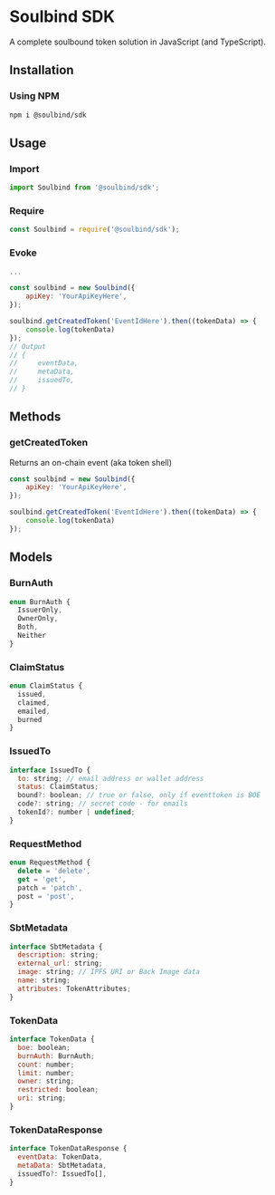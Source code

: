 # Soulbind SDK
A complete soulbound token solution in JavaScript (and TypeScript).

## Installation


### Using NPM
```bash
npm i @soulbind/sdk
```

## Usage

### Import
```js
import Soulbind from '@soulbind/sdk';
```

### Require
```js
const Soulbind = require('@soulbind/sdk');
```

### Evoke
```js
...

const soulbind = new Soulbind({
    apiKey: 'YourApiKeyHere',
});

soulbind.getCreatedToken('EventIdHere').then((tokenData) => {
    console.log(tokenData)
});
// Output
// {
//     eventData,
//     metaData,
//     issuedTo,
// }
```

## Methods

### getCreatedToken
Returns an on-chain event (aka token shell)

```js
const soulbind = new Soulbind({
    apiKey: 'YourApiKeyHere',
});

soulbind.getCreatedToken('EventIdHere').then((tokenData) => {
    console.log(tokenData)
});
```

## Models

### BurnAuth
```js
enum BurnAuth {
  IssuerOnly,
  OwnerOnly,
  Both,
  Neither
}
```

### ClaimStatus
```js
enum ClaimStatus {
  issued,
  claimed,
  emailed,
  burned
}
```

### IssuedTo
```js
interface IssuedTo {
  to: string; // email address or wallet address
  status: ClaimStatus;
  bound?: boolean; // true or false, only if eventtoken is BOE
  code?: string; // secret code - for emails
  tokenId?: number | undefined;
}
```

### RequestMethod
```js
enum RequestMethod {
  delete = 'delete',
  get = 'get',
  patch = 'patch',
  post = 'post',
}
```

### SbtMetadata
```js
interface SbtMetadata {
  description: string;
  external_url: string;
  image: string; // IPFS URI or Back Image data
  name: string;
  attributes: TokenAttributes;
}
```

### TokenData
```js
interface TokenData {
  boe: boolean;
  burnAuth: BurnAuth;
  count: number;
  limit: number;
  owner: string;
  restricted: boolean;
  uri: string;
}
```
### TokenDataResponse
```js
interface TokenDataResponse {
  eventData: TokenData,
  metaData: SbtMetadata,
  issuedTo?: IssuedTo[],
}
```